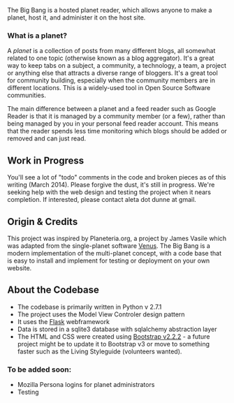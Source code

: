 The Big Bang is a hosted planet reader, which allows anyone to make a planet,
host it, and administer it on the host site.

### What is a planet? 

A _planet_ is a collection of posts from many different blogs, all
somewhat related to one topic (otherwise known as a blog aggregator). 
It's a great way to keep tabs on a subject, a community, a technology,
a team, a project or anything else that attracts a diverse range of
bloggers. It's a great tool for community building, especially when the
community members are in different locations. This is a widely-used 
tool in Open Source Software communities.

The main difference between a planet and a feed reader such as 
Google Reader is that it is managed by a community member (or a few), 
rather than being managed by you in your personal feed reader account. 
This means that the reader spends less time monitoring which blogs 
should be added or removed and can just read.

## Work in Progress

You'll see a lot of "todo" comments in the code and broken pieces as of this
writing (March 2014).  Please forgive the dust, it's still in progress.
We're seeking help with the web design and testing the project when it nears
completion.  If interested, please contact aleta dot dunne at gmail.

## Origin & Credits

This project was inspired by Planeteria.org, a project by James Vasile
which was adapted from the single-planet software [Venus](http://intertwingly.net/code/venus/).
The Big Bang is a modern implementation of the multi-planet concept, 
with a code base that is easy to install and implement for testing or 
deployment on your own website.

## About the Codebase

- The codebase is primarily written in Python v 2.7.1
- The project uses the Model View Controler design pattern
- It uses the [Flask](http://flask.pocoo.org/) webframework
- Data is stored in a sqlite3 database with sqlalchemy abstraction layer
- The HTML and CSS were created using [Bootstrap v2.2.2](http://getbootstrap.com/2.3.2/index.html) - a future project might be to update it to Bootstrap v3 or move to something faster such as the Living Styleguide (volunteers wanted).

### To be added soon:
- Mozilla Persona logins for planet administrators
- Testing
